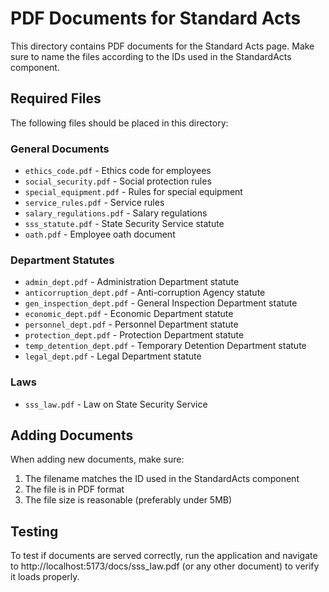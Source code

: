 # PDF Documents for Standard Acts

This directory contains PDF documents for the Standard Acts page. Make sure to name the files according to the IDs used in the StandardActs component.

## Required Files

The following files should be placed in this directory:

### General Documents
- `ethics_code.pdf` - Ethics code for employees
- `social_security.pdf` - Social protection rules
- `special_equipment.pdf` - Rules for special equipment
- `service_rules.pdf` - Service rules
- `salary_regulations.pdf` - Salary regulations
- `sss_statute.pdf` - State Security Service statute
- `oath.pdf` - Employee oath document

### Department Statutes
- `admin_dept.pdf` - Administration Department statute
- `anticorruption_dept.pdf` - Anti-corruption Agency statute
- `gen_inspection_dept.pdf` - General Inspection Department statute
- `economic_dept.pdf` - Economic Department statute
- `personnel_dept.pdf` - Personnel Department statute
- `protection_dept.pdf` - Protection Department statute
- `temp_detention_dept.pdf` - Temporary Detention Department statute
- `legal_dept.pdf` - Legal Department statute

### Laws
- `sss_law.pdf` - Law on State Security Service

## Adding Documents

When adding new documents, make sure:
1. The filename matches the ID used in the StandardActs component
2. The file is in PDF format
3. The file size is reasonable (preferably under 5MB)

## Testing

To test if documents are served correctly, run the application and navigate to http://localhost:5173/docs/sss_law.pdf (or any other document) to verify it loads properly.
